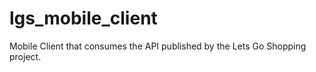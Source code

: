 # lgs_mobile_client
Mobile Client that consumes the API published by the Lets Go Shopping project. 
